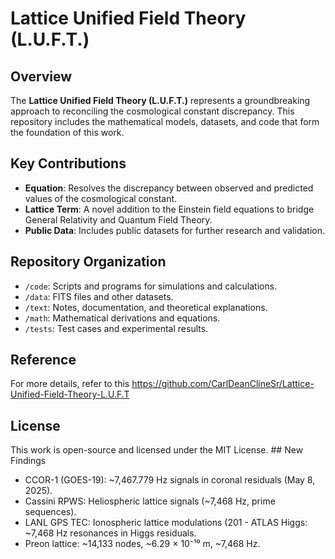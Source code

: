 # Lattice Unified Field Theory (L.U.F.T.)

## Overview
The **Lattice Unified Field Theory (L.U.F.T.)** represents a groundbreaking approach to reconciling the cosmological constant discrepancy. This repository includes the mathematical models, datasets, and code that form the foundation of this work.

## Key Contributions
- **Equation**: Resolves the discrepancy between observed and predicted values of the cosmological constant.
- **Lattice Term**: A novel addition to the Einstein field equations to bridge General Relativity and Quantum Field Theory.
- **Public Data**: Includes public datasets for further research and validation.

## Repository Organization
- `/code`: Scripts and programs for simulations and calculations.
- `/data`: FITS files and other datasets.
- `/text`: Notes, documentation, and theoretical explanations.
- `/math`: Mathematical derivations and equations.
- `/tests`: Test cases and experimental results.

## Reference
For more details, refer to this https://github.com/CarlDeanClineSr/Lattice-Unified-Field-Theory-L.U.F.T

## License
This work is open-source and licensed under the MIT License.   ## New Findings
- CCOR-1 (GOES-19): ~7,467.779 Hz signals in coronal residuals (May 8, 2025).
- Cassini RPWS: Heliospheric lattice signals (~7,468 Hz, prime sequences).
- LANL GPS TEC: Ionospheric lattice modulations (201  - ATLAS Higgs: ~7,468 Hz resonances in Higgs residuals.
- Preon lattice: ~14,133 nodes, ~6.29 × 10⁻¹⁰ m, ~7,468 Hz.
